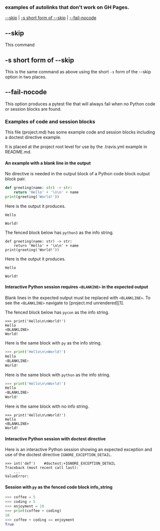 ### examples of autolinks that don't work on GH Pages.
[--skip](#--skip) |
[-s short form of --skip](#-s-short-form-of---skip) |
[--fail-nocode](#--fail-nocode)


## --skip

This command
<!--phmdoctest-label skip-command-->

## -s short form of --skip

This is the same command as above using the short `-s` form of the --skip option
in two places.

## --fail-nocode

This option produces a pytest file that will always
fail when no Python code or session blocks are found.





### Examples of code and session blocks

This file (project.md) has some example code and session blocks
including a doctest directive example.

It is placed at the project root level for use
by the .travis.yml example in README.md.


#### An example with a blank line in the output

No <BLANKLINE> directive is needed in the output block of a Python
code block output block pair.
 
```python
def greeting(name: str) -> str:
    return 'Hello' + '\n\n' + name
print(greeting('World!'))
```

Here is the output it produces.
```
Hello

World!
```

The fenced block below has `python3` as the info string.
 
```python3
def greeting(name: str) -> str:
    return 'Hello' + '\n\n' + name
print(greeting('World!'))
```

Here is the output it produces.
```
Hello

World!
```


#### Interactive Python session requires `<BLANKINE>` in the expected output 

Blank lines in the expected output must be replaced with `<BLANKLINE>`.
To see the `<BLANKLINE>` navigate to [project.md unrendered][1]. 

The fenced block below has `pycon` as the info string.

```pycon
>>> print('Hello\n\nWorld!')
Hello
<BLANKLINE>
World!
```

Here is the same block with `py` as the info string.

```py
>>> print('Hello\n\nWorld!')
Hello
<BLANKLINE>
World!
```

Here is the same block with `python` as the info string.

```python
>>> print('Hello\n\nWorld!')
Hello
<BLANKLINE>
World!
```

Here is the same block with no info string.

```
>>> print('Hello\n\nWorld!')
Hello
<BLANKLINE>
World!
```


#### Interactive Python session with doctest directive 

Here is an interactive Python session showing an
expected exception and use of the doctest directive
`IGNORE_EXCEPTION_DETAIL`.


```pycon
>>> int('def')    #doctest:+IGNORE_EXCEPTION_DETAIL   
Traceback (most recent call last):
    ...
ValueError:
```

#### Session with `py` as the fenced code block info_string

```py
>>> coffee = 5
>>> coding = 5
>>> enjoyment = 10
>>> print(coffee + coding)
10
>>> coffee + coding == enjoyment
True
```
